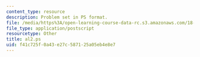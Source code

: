 ```yaml
---
content_type: resource
description: Problem set in PS format.
file: /media/https%3A/open-learning-course-data-rc.s3.amazonaws.com/18-06ci-linear-algebra-communications-intensive-spring-2004/f41c725f0a43e27c587125a05eb4e8e7_al2.ps
file_type: application/postscript
resourcetype: Other
title: al2.ps
uid: f41c725f-0a43-e27c-5871-25a05eb4e8e7
---
```

